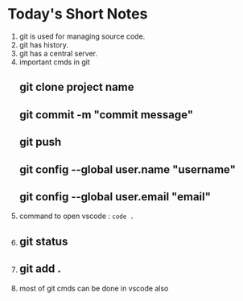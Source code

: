# Today's Short Notes 
1. git is used for managing source code.
2. git has history.
3. git has a central server.
4. important cmds in git
    ## git clone project name
    ## git commit -m "commit message"
    ## git push
    ## git config --global user.name "username" 
    ## git config --global user.email "email"
5. command to open vscode : `code .`
6. ## git status
7. ## git add .
8. most of git cmds can be done in vscode also 

